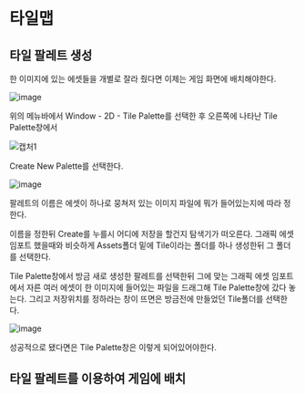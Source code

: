 # 타일맵

## 타일 팔레트 생성
한 이미지에 있는 에셋들을 개별로 잘라 줬다면 이제는 게임 화면에 배치해야한다.

![image](https://github.com/user-attachments/assets/73b6f935-befb-4d62-8d03-5089fdca06e8)

위의 메뉴바에서 Window - 2D - Tile Palette를 선택한 후 오른쪽에 나타난 Tile Palette창에서

![캡처1](https://github.com/user-attachments/assets/2b0b7d77-c72e-4d45-9901-c8644faf5838)

Create New Palette를 선택한다.

![image](https://github.com/user-attachments/assets/52817f7e-4bb1-44b9-89f7-90f686bdaa26)


팔레트의 이름은 에셋이 하나로 뭉쳐저 있는 이미지 파일에 뭐가 들어있는지에 따라 정한다.

이름을 정한뒤 Create를 누를시 어디에 저장을 할건지 탐색기가 떠오른다. 그래픽 에셋 임포트 했을때와 비슷하게 Assets폴더 밑에 Tile이라는 폴더를 하나 생성한뒤 그 폴더를 선택한다.

Tile Palette창에서 방금 새로 생성한 팔레트를 선택한뒤 그에 맞는 그래픽 에셋 임포트에서 자른 여러 에셋이 한 이미지에 들어있는 파일을 드래그해 Tile Palette창에 갔다 놓는다.
그리고 저장위치를 정하라는 창이 뜨면은 방금전에 만들었던 Tile폴더를 선택한다.

![image](https://github.com/user-attachments/assets/0bb34a5f-6d8a-4397-b7f4-896861413baa)

성공적으로 됐다면은 Tile Palette창은 이렇게 되어있어야한다.

## 타일 팔레트를 이용하여 게임에 배치
